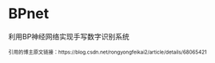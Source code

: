 # BPnet

利用BP神经网络实现手写数字识别系统

<font size = "1">
引用的博主原文链接：https://blog.csdn.net/rongyongfeikai2/article/details/68065421
